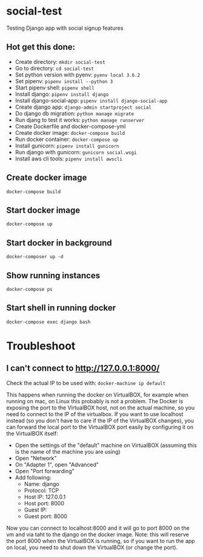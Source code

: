 # social-test
Testing Django app with social signup features

## Hot get this done:
- Create directory: ``mkdir social-test``
- Go to directory: ``cd social-test``
- Set python version with pyenv: ``pyenv local 3.6.2``
- Set pipenv: ``pipenv install --python 3``
- Start pipenv shell: ``pipenv shell``
- Install django: ``pipenv install django``
- Install django-social-app: ``pipenv install django-social-app``
- Create django app: ``django-admin startproject social``
- Do django db migration: ``python manage migrate``
- Run djang to test it works: ``python manage runserver``
- Create Dockerfile and docker-compose-yml
- Create docker image: ``docker-compose build``
- Run docker container: ``docker-compose up``
- Install gunicorn: ``pipenv install gunicorn``
- Run django with gunicorn: ``gunicorn social.wsgi``
- Install aws cli tools: ``pipenv install awscli``

## Create docker image
``
docker-compose build
``

## Start docker image
``
docker-compose up
``

## Start docker in background
``
docker-composer up -d
``

## Show running instances
``
docker-compose ps
``

## Start shell in running docker
``
docker-compose exec django bash
``

# Troubleshoot
## I can't connect to http://127.0.0.1:8000/
Check the actual IP to be used with:
``
docker-machine ip default
``

This happens when running the docker on VirtualBOX, for example when running on mac, on Linux this probably is not a problem.
The Docker is exposing the port to the VirtualBOX host, not on the actual machine, so you need to connect to the IP of the virtualbox. If you want to use localhost instead (so you don't have to care if the IP of the VirtualBOX changes), you can forward the local port to the VirtualBOX port easily by configuring it on the VirtualBOX itself: 
- Open the settings of the "default" machine on VirtualBOX (assuming this is the name of the machine you are using)
- Open "Network"
- On "Adapter 1", open "Advanced"
- Open "Port forwarding"
- Add following:
  -  Name: django
  - Protocol: TCP
  - Host IP: 127.0.0.1
  - Host port: 8000
  - Guest IP: <leave empty>
  - Guest port: 8000
  
Now you can connect to localhost:8000 and it will go to port 8000 on the vm and via taht to the django on the docker image. Note: this will reserve the port 8000 when the VirtualBOX is running, so if you want to run the app on local, you need to shut down the VirtualBOX (or change the port).
